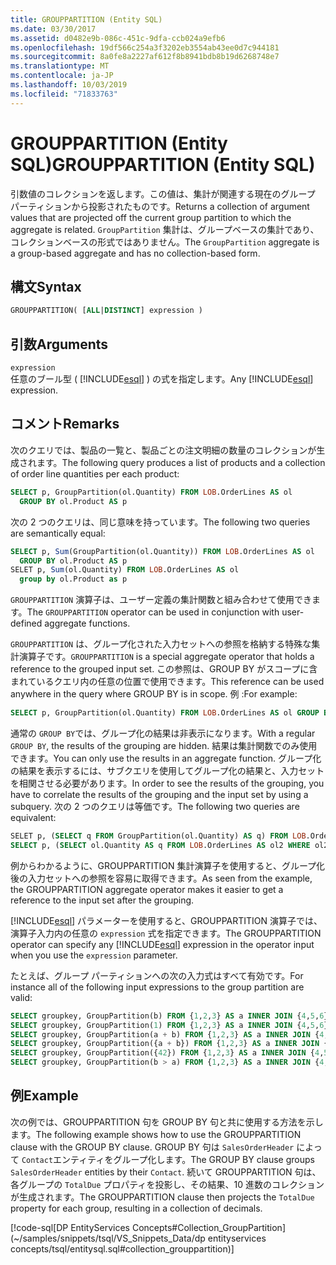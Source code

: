 ```yaml
---
title: GROUPPARTITION (Entity SQL)
ms.date: 03/30/2017
ms.assetid: d0482e9b-086c-451c-9dfa-ccb024a9efb6
ms.openlocfilehash: 19df566c254a3f3202eb3554ab43ee0d7c944181
ms.sourcegitcommit: 8a0fe8a2227af612f8b8941bdb8b19d6268748e7
ms.translationtype: MT
ms.contentlocale: ja-JP
ms.lasthandoff: 10/03/2019
ms.locfileid: "71833763"
---
```

# <a name="grouppartition-entity-sql"></a><span data-ttu-id="2be23-102">GROUPPARTITION (Entity SQL)</span><span class="sxs-lookup"><span data-stu-id="2be23-102">GROUPPARTITION (Entity SQL)</span></span>
<span data-ttu-id="2be23-103">引数値のコレクションを返します。この値は、集計が関連する現在のグループ パーティションから投影されたものです。</span><span class="sxs-lookup"><span data-stu-id="2be23-103">Returns a collection of argument values that are projected off the current group partition to which the aggregate is related.</span></span> <span data-ttu-id="2be23-104">`GroupPartition` 集計は、グループベースの集計であり、コレクションベースの形式ではありません。</span><span class="sxs-lookup"><span data-stu-id="2be23-104">The `GroupPartition` aggregate is a group-based aggregate and has no collection-based form.</span></span>  
  
## <a name="syntax"></a><span data-ttu-id="2be23-105">構文</span><span class="sxs-lookup"><span data-stu-id="2be23-105">Syntax</span></span>  
  
```sql  
GROUPPARTITION( [ALL|DISTINCT] expression )  
```  
  
## <a name="arguments"></a><span data-ttu-id="2be23-106">引数</span><span class="sxs-lookup"><span data-stu-id="2be23-106">Arguments</span></span>  
 `expression`  
 <span data-ttu-id="2be23-107">任意のブール型 ( [!INCLUDE[esql](../../../../../../includes/esql-md.md)] ) の式を指定します。</span><span class="sxs-lookup"><span data-stu-id="2be23-107">Any [!INCLUDE[esql](../../../../../../includes/esql-md.md)] expression.</span></span>  
  
## <a name="remarks"></a><span data-ttu-id="2be23-108">コメント</span><span class="sxs-lookup"><span data-stu-id="2be23-108">Remarks</span></span>  
 <span data-ttu-id="2be23-109">次のクエリでは、製品の一覧と、製品ごとの注文明細の数量のコレクションが生成されます。</span><span class="sxs-lookup"><span data-stu-id="2be23-109">The following query produces a list of products and a collection of order line quantities per each product:</span></span>  
  
```sql  
SELECT p, GroupPartition(ol.Quantity) FROM LOB.OrderLines AS ol
  GROUP BY ol.Product AS p
```  
  
 <span data-ttu-id="2be23-110">次の 2 つのクエリは、同じ意味を持っています。</span><span class="sxs-lookup"><span data-stu-id="2be23-110">The following two queries are semantically equal:</span></span>  
  
```sql  
SELECT p, Sum(GroupPartition(ol.Quantity)) FROM LOB.OrderLines AS ol
  GROUP BY ol.Product AS p
SELET p, Sum(ol.Quantity) FROM LOB.OrderLines AS ol
  group by ol.Product as p  
```  
  
 <span data-ttu-id="2be23-111">`GROUPPARTITION` 演算子は、ユーザー定義の集計関数と組み合わせて使用できます。</span><span class="sxs-lookup"><span data-stu-id="2be23-111">The `GROUPPARTITION` operator can be used in conjunction with user-defined aggregate functions.</span></span>  
  
<span data-ttu-id="2be23-112">`GROUPPARTITION` は、グループ化された入力セットへの参照を格納する特殊な集計演算子です。</span><span class="sxs-lookup"><span data-stu-id="2be23-112">`GROUPPARTITION` is a special aggregate operator that holds a reference to the grouped input set.</span></span> <span data-ttu-id="2be23-113">この参照は、GROUP BY がスコープに含まれているクエリ内の任意の位置で使用できます。</span><span class="sxs-lookup"><span data-stu-id="2be23-113">This reference can be used anywhere in the query where GROUP BY is in scope.</span></span> <span data-ttu-id="2be23-114">例 :</span><span class="sxs-lookup"><span data-stu-id="2be23-114">For example:</span></span>
  
```sql  
SELECT p, GroupPartition(ol.Quantity) FROM LOB.OrderLines AS ol GROUP BY ol.Product AS p
```  
  
 <span data-ttu-id="2be23-115">通常の `GROUP BY`では、グループ化の結果は非表示になります。</span><span class="sxs-lookup"><span data-stu-id="2be23-115">With a regular `GROUP BY`, the results of the grouping are hidden.</span></span> <span data-ttu-id="2be23-116">結果は集計関数でのみ使用できます。</span><span class="sxs-lookup"><span data-stu-id="2be23-116">You can only use the results in an aggregate function.</span></span> <span data-ttu-id="2be23-117">グループ化の結果を表示するには、サブクエリを使用してグループ化の結果と、入力セットを相関させる必要があります。</span><span class="sxs-lookup"><span data-stu-id="2be23-117">In order to see the results of the grouping, you have to correlate the results of the grouping and the input set by using a subquery.</span></span> <span data-ttu-id="2be23-118">次の 2 つのクエリは等価です。</span><span class="sxs-lookup"><span data-stu-id="2be23-118">The following two queries are equivalent:</span></span>  
  
```sql  
SELET p, (SELECT q FROM GroupPartition(ol.Quantity) AS q) FROM LOB.OrderLines AS ol GROUP BY ol.Product AS p
SELECT p, (SELECT ol.Quantity AS q FROM LOB.OrderLines AS ol2 WHERE ol2.Product = p) FROM LOB.OrderLines AS ol GROUP BY ol.Product AS p
```  
  
 <span data-ttu-id="2be23-119">例からわかるように、GROUPPARTITION 集計演算子を使用すると、グループ化後の入力セットへの参照を容易に取得できます。</span><span class="sxs-lookup"><span data-stu-id="2be23-119">As seen from the example, the GROUPPARTITION aggregate operator makes it easier to get a reference to the input set after the grouping.</span></span>  
  
 <span data-ttu-id="2be23-120">[!INCLUDE[esql](../../../../../../includes/esql-md.md)] パラメーターを使用すると、GROUPPARTITION 演算子では、演算子入力内の任意の `expression` 式を指定できます。</span><span class="sxs-lookup"><span data-stu-id="2be23-120">The GROUPPARTITION operator can specify any [!INCLUDE[esql](../../../../../../includes/esql-md.md)] expression in the operator input when you use the `expression` parameter.</span></span>  
  
 <span data-ttu-id="2be23-121">たとえば、グループ パーティションへの次の入力式はすべて有効です。</span><span class="sxs-lookup"><span data-stu-id="2be23-121">For instance all of the following input expressions to the group partition are valid:</span></span>  
  
```sql  
SELECT groupkey, GroupPartition(b) FROM {1,2,3} AS a INNER JOIN {4,5,6} AS b ON true GROUP BY a AS groupkey
SELECT groupkey, GroupPartition(1) FROM {1,2,3} AS a INNER JOIN {4,5,6} AS b ON true GROUP BY a AS groupkey
SELECT groupkey, GroupPartition(a + b) FROM {1,2,3} AS a INNER JOIN {4,5,6} AS b ON true GROUP BY a AS groupkey
SELECT groupkey, GroupPartition({a + b}) FROM {1,2,3} AS a INNER JOIN {4,5,6} AS b ON true GROUP BY a AS groupkey  
SELECT groupkey, GroupPartition({42}) FROM {1,2,3} AS a INNER JOIN {4,5,6} AS b ON true GROUP BY a AS groupkey  
SELECT groupkey, GroupPartition(b > a) FROM {1,2,3} AS a INNER JOIN {4,5,6} AS b ON true GROUP BY a AS groupkey  
```  
  
## <a name="example"></a><span data-ttu-id="2be23-122">例</span><span class="sxs-lookup"><span data-stu-id="2be23-122">Example</span></span>  
 <span data-ttu-id="2be23-123">次の例では、GROUPPARTITION 句を GROUP BY 句と共に使用する方法を示します。</span><span class="sxs-lookup"><span data-stu-id="2be23-123">The following example shows how to use the GROUPPARTITION clause with the GROUP BY clause.</span></span> <span data-ttu-id="2be23-124">GROUP BY 句は `SalesOrderHeader` によって `Contact`エンティティをグループ化します。</span><span class="sxs-lookup"><span data-stu-id="2be23-124">The GROUP BY clause groups `SalesOrderHeader` entities by their `Contact`.</span></span> <span data-ttu-id="2be23-125">続いて GROUPPARTITION 句は、各グループの `TotalDue` プロパティを投影し、その結果、10 進数のコレクションが生成されます。</span><span class="sxs-lookup"><span data-stu-id="2be23-125">The GROUPPARTITION clause then projects the `TotalDue` property for each group, resulting in a collection of decimals.</span></span>  
  
 [!code-sql[DP EntityServices Concepts#Collection_GroupPartition](~/samples/snippets/tsql/VS_Snippets_Data/dp entityservices concepts/tsql/entitysql.sql#collection_grouppartition)]
